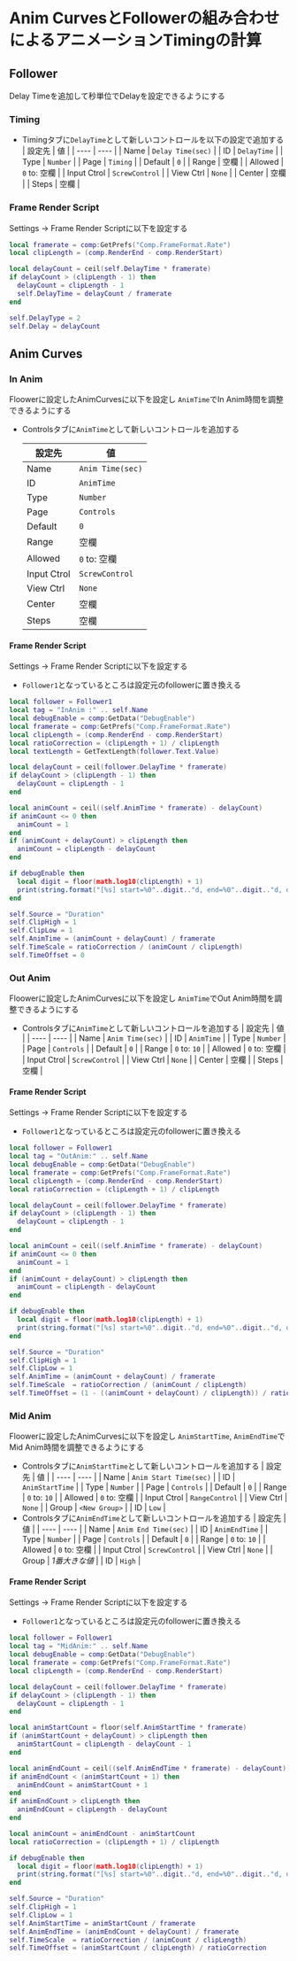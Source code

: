 # Anim CurvesとFollowerの組み合わせによるアニメーションTimingの計算

## Follower

Delay Timeを追加して秒単位でDelayを設定できるようにする

### Timing

* Timingタブに`DelayTime`として新しいコントロールを以下の設定で追加する
  | 設定先 | 値 |
  | ---- | ---- |
  | Name | `Delay Time(sec)` |
  | ID | `DelayTime` |
  | Type | `Number` |
  | Page | `Timing` |
  | Default | `0` |
  | Range | 空欄 |
  | Allowed | `0` to: 空欄 |
  | Input Ctrol | `ScrewControl` |
  | View Ctrl | `None` |
  | Center | 空欄 |
  | Steps | 空欄 |

### Frame Render Script

Settings -> Frame Render Scriptに以下を設定する

```lua
local framerate = comp:GetPrefs("Comp.FrameFormat.Rate")
local clipLength = (comp.RenderEnd - comp.RenderStart)

local delayCount = ceil(self.DelayTime * framerate)
if delayCount > (clipLength - 1) then
  delayCount = clipLength - 1
  self.DelayTime = delayCount / framerate
end

self.DelayType = 2
self.Delay = delayCount
```

## Anim Curves

### In Anim

Floowerに設定したAnimCurvesに以下を設定し
`AnimTime`でIn Anim時間を調整できるようにする

* Controlsタブに`AnimTime`として新しいコントロールを追加する

  | 設定先 | 値 |
  | ---- | ---- |
  | Name | `Anim Time(sec)` |
  | ID | `AnimTime` |
  | Type | `Number` |
  | Page | `Controls` |
  | Default | `0` |
  | Range | 空欄 |
  | Allowed | `0` to: 空欄 |
  | Input Ctrol | `ScrewControl` |
  | View Ctrl | `None` |
  | Center | 空欄 |
  | Steps | 空欄 |

#### Frame Render Script

Settings -> Frame Render Scriptに以下を設定する

* `Follower1`となっているところは設定元のfollowerに置き換える

```lua
local follower = Follower1
local tag = "InAnim :" .. self.Name
local debugEnable = comp:GetData("DebugEnable")
local framerate = comp:GetPrefs("Comp.FrameFormat.Rate")
local clipLength = (comp.RenderEnd - comp.RenderStart)
local ratioCorrection = (clipLength + 1) / clipLength
local textLength = GetTextLength(follower.Text.Value)

local delayCount = ceil(follower.DelayTime * framerate)
if delayCount > (clipLength - 1) then
  delayCount = clipLength - 1
end

local animCount = ceil((self.AnimTime * framerate) - delayCount)
if animCount <= 0 then
  animCount = 1
end
if (animCount + delayCount) > clipLength then
  animCount = clipLength - delayCount
end

if debugEnable then
  local digit = floor(math.log10(clipLength) + 1)
  print(string.format("[%s] start=%0"..digit.."d, end=%0"..digit.."d, delay=%0" .. digit.."d, anim=%0"..digit .. "d", tag, 0, (animCount + delayCount), delayCount, animCount))
end

self.Source = "Duration"
self.ClipHigh = 1
self.ClipLow = 1
self.AnimTime = (animCount + delayCount) / framerate
self.TimeScale = ratioCorrection / (animCount / clipLength)
self.TimeOffset = 0
```

### Out Anim

Floowerに設定したAnimCurvesに以下を設定し
`AnimTime`でOut Anim時間を調整できるようにする

* Controlsタブに`AnimTime`として新しいコントロールを追加する
  | 設定先 | 値 |
  | ---- | ---- |
  | Name | `Anim Time(sec)` |
  | ID | `AnimTime` |
  | Type | `Number` |
  | Page | `Controls` |
  | Default | `0` |
  | Range | `0` to: `10` |
  | Allowed | `0` to: 空欄 |
  | Input Ctrol | `ScrewControl` |
  | View Ctrl | `None` |
  | Center | 空欄 |
  | Steps | 空欄 |


#### Frame Render Script

Settings -> Frame Render Scriptに以下を設定する

* `Follower1`となっているところは設定元のfollowerに置き換える

```lua
local follower = Follower1
local tag = "OutAnim:" .. self.Name
local debugEnable = comp:GetData("DebugEnable")
local framerate = comp:GetPrefs("Comp.FrameFormat.Rate")
local clipLength = (comp.RenderEnd - comp.RenderStart)
local ratioCorrection = (clipLength + 1) / clipLength 

local delayCount = ceil(follower.DelayTime * framerate)
if delayCount > (clipLength - 1) then
  delayCount = clipLength - 1
end

local animCount = ceil((self.AnimTime * framerate) - delayCount)
if animCount <= 0 then
  animCount = 1
end
if (animCount + delayCount) > clipLength then
  animCount = clipLength - delayCount
end

if debugEnable then
  local digit = floor(math.log10(clipLength) + 1)
  print(string.format("[%s] start=%0"..digit.."d, end=%0"..digit.."d, delay=%0" .. digit.."d, anim=%0"..digit .. "d", tag, clipLength - (animCount + delayCount), clipLength, delayCount, animCount))
end

self.Source = "Duration"
self.ClipHigh = 1
self.ClipLow = 1
self.AnimTime = (animCount + delayCount) / framerate
self.TimeScale  = ratioCorrection / (animCount / clipLength)
self.TimeOffset = (1 - ((animCount + delayCount) / clipLength)) / ratioCorrection
```


### Mid Anim

Floowerに設定したAnimCurvesに以下を設定し
`AnimStartTime`, `AnimEndTime`でMid Anim時間を調整できるようにする

* Controlsタブに`AnimStartTime`として新しいコントロールを追加する
  | 設定先 | 値 |
  | ---- | ---- |
  | Name | `Anim Start Time(sec)` |
  | ID | `AnimStartTime` |
  | Type | `Number` |
  | Page | `Controls` |
  | Default | `0` |
  | Range | `0` to: `10` |
  | Allowed | `0` to: 空欄 |
  | Input Ctrol | `RangeControl` |
  | View Ctrl | `None` |
  | Group | `<New Group>` |
  | ID | `Low` |
* Controlsタブに`AnimEndTime`として新しいコントロールを追加する
  | 設定先 | 値 |
  | ---- | ---- |
  | Name | `Anim End Time(sec)` |
  | ID | `AnimEndTime` |
  | Type | `Number` |
  | Page | `Controls` |
  | Default | `0` |
  | Range | `0` to: `10` |
  | Allowed | `0` to: 空欄 |
  | Input Ctrol | `ScrewControl` |
  | View Ctrl | `None` |
  | Group | *1番大きな値* |
  | ID | `High` |

#### Frame Render Script

Settings -> Frame Render Scriptに以下を設定する

* `Follower1`となっているところは設定元のfollowerに置き換える

```lua
local follower = Follower1
local tag = "MidAnim:" .. self.Name
local debugEnable = comp:GetData("DebugEnable")
local framerate = comp:GetPrefs("Comp.FrameFormat.Rate")
local clipLength = (comp.RenderEnd - comp.RenderStart)

local delayCount = ceil(follower.DelayTime * framerate)
if delayCount > (clipLength - 1) then
  delayCount = clipLength - 1
end

local animStartCount = floor(self.AnimStartTime * framerate)
if (animStartCount + delayCount) > clipLength then
  animStartCount = clipLength - delayCount - 1
end

local animEndCount = ceil((self.AnimEndTime * framerate) - delayCount)
if animEndCount < (animStartCount + 1) then
  animEndCount = animStartCount + 1
end
if animEndCount > clipLength then
  animEndCount = clipLength - delayCount
end

local animCount = animEndCount - animStartCount
local ratioCorrection = (clipLength + 1) / clipLength 

if debugEnable then
  local digit = floor(math.log10(clipLength) + 1)
  print(string.format("[%s] start=%0"..digit.."d, end=%0"..digit.."d, delay=%0" .. digit.."d, anim=%0"..digit .. "d", tag, animStartCount, (animEndCount + delayCount), delayCount, animCount))
end

self.Source = "Duration"
self.ClipHigh = 1
self.ClipLow = 1
self.AnimStartTime = animStartCount / framerate
self.AnimEndTime = (animEndCount + delayCount) / framerate
self.TimeScale  = ratioCorrection / (animCount / clipLength)
self.TimeOffset = (animStartCount / clipLength) / ratioCorrection
```